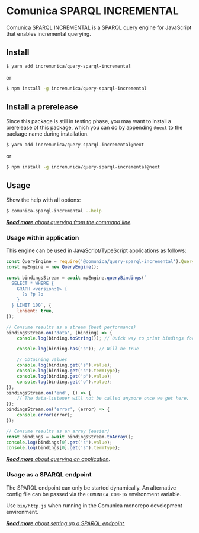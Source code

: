 # Comunica SPARQL INCREMENTAL

<!--
[![npm version](https://badge.fury.io/js/%40comunica%2Fquery-sparql-ostrich.svg)](https://www.npmjs.com/package/@comunica/query-sparql-ostrich)
[![Docker Pulls](https://img.shields.io/docker/pulls/comunica/query-sparql-ostrich.svg)](https://hub.docker.com/r/comunica/query-sparql-ostrich/)
-->

Comunica SPARQL INCREMENTAL is a SPARQL query engine for JavaScript that enables incremental querying.

## Install

```bash
$ yarn add incremunica/query-sparql-incremental
```

or

```bash
$ npm install -g incremunica/query-sparql-incremental
```

## Install a prerelease

Since this package is still in testing phase, you may want to install a prerelease of this package, which you can do by appending `@next` to the package name during installation.

```bash
$ yarn add incremunica/query-sparql-incremental@next
```

or

```bash
$ npm install -g incremunica/query-sparql-incremental@next
```

## Usage

Show the help with all options:

```bash
$ comunica-sparql-incremental --help
```

_[**Read more** about querying from the command line](https://comunica.dev/docs/query/getting_started/query_cli/)._

### Usage within application

This engine can be used in JavaScript/TypeScript applications as follows:

```javascript
const QueryEngine = require('@comunica/query-sparql-incremental').QueryEngine;
const myEngine = new QueryEngine();

const bindingsStream = await myEngine.queryBindings(`
  SELECT * WHERE {
    GRAPH <version:1> {
      ?s ?p ?o
    }
  } LIMIT 100`, {
    lenient: true,
});

// Consume results as a stream (best performance)
bindingsStream.on('data', (binding) => {
    console.log(binding.toString()); // Quick way to print bindings for testing

    console.log(binding.has('s')); // Will be true

    // Obtaining values
    console.log(binding.get('s').value);
    console.log(binding.get('s').termType);
    console.log(binding.get('p').value);
    console.log(binding.get('o').value);
});
bindingsStream.on('end', () => {
    // The data-listener will not be called anymore once we get here.
});
bindingsStream.on('error', (error) => {
    console.error(error);
});

// Consume results as an array (easier)
const bindings = await bindingsStream.toArray();
console.log(bindings[0].get('s').value);
console.log(bindings[0].get('s').termType);
```

_[**Read more** about querying an application](https://comunica.dev/docs/query/getting_started/query_app/)._

### Usage as a SPARQL endpoint

The SPARQL endpoint can only be started dynamically.
An alternative config file can be passed via the `COMUNICA_CONFIG` environment variable.

Use `bin/http.js` when running in the Comunica monorepo development environment.

_[**Read more** about setting up a SPARQL endpoint](https://comunica.dev/docs/query/getting_started/setup_endpoint/)._
